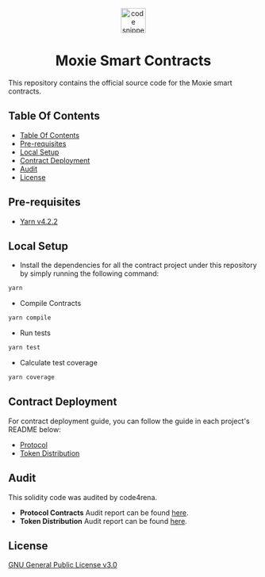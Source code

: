<div align="center">
  <a align="center" href="https://moxie.xyz" target="_blank">
    <img src="./assets/logo.avif" alt="code snippets" height=50/>
  </a>
  <h1 align="center">Moxie Smart Contracts</h1>
</div>

This repository contains the official source code for the Moxie smart contracts.

## Table Of Contents

- [Table Of Contents](#table-of-contents)
- [Pre-requisites](#pre-requisites)
- [Local Setup](#local-setup)
- [Contract Deployment](#contract-deployment)
- [Audit](#audit)
- [License](#license)

## Pre-requisites

- [Yarn v4.2.2](https://yarnpkg.com/getting-started/install)

## Local Setup

- Install the dependencies for all the contract project under this repository by simply running the following command:

```sh
yarn
```

- Compile Contracts
  
```sh
yarn compile
```

- Run tests
```sh
yarn test
```
- Calculate test coverage
  
```sh
yarn coverage
  ```

## Contract Deployment

For contract deployment guide, you can follow the guide in each project's README below:
- [Protocol](./packages/protocol/README.md)
- [Token Distribution](./packages/token-distribution/DEPLOYMENT.md)

## Audit 

This solidity code was audited by code4rena. 

- **Protocol Contracts** Audit report can be found [here](./audit//C4-Moxie-2024-06._Protocolpdf.pdf).
- **Token Distribution** Audit report can be found [here](./audit//C4-Moxie-2024-07_Token_Distribution.pdf).

## License

[GNU General Public License v3.0](./LICENSE)
